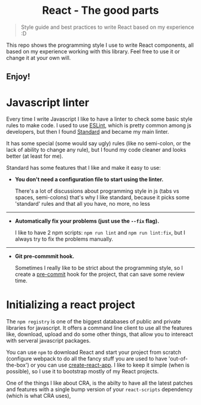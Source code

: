 <div align="center">
<h1> React - The good parts </h1>
</div>

> Style guide and best practices to write React based on my experience :D


This repo shows the programming style I use to write React components, all based on my experience working with this library.
Feel free to use it or change it at your own will.

Enjoy! 
-----

# Javascript linter

Every time I write Javascript I like to have a linter to check some basic style rules to make code.
I used to use [ESLint](https://eslint.org), which is pretty common among js developers, but then I found
[Standard](https://standardjs.com) and became my main linter.

It has some special (some would say ugly) rules (like no semi-colon, or the lack of ability to change any rule), 
but I found my code cleaner and looks better (at least for me).

Standard has some features that I like and make it easy to use:

- **You don't need a configuration file to start using the linter.**
  
    There's a lot of discussions about programming style in js (tabs vs spaces, semi-colons) that's why I like 
  standard, because it picks some 'standard' rules and that all you have, no more, no less
  
------

- **Automatically fix your problems (just use the `--fix` flag).**
  
    I like to have 2 npm scripts: `npm run lint` and `npm run lint:fix`, but I always try to fix the problems
  manually.
  
------

- **Git pre-commmit hook.**
  
    Sometimes I really like to be strict about the programming style, so I create a 
  [pre-commit](https://standardjs.com/#is-there-a-git-pre-commit-hook) hook for the project, that can save
  some review time.


# Initializing a react project

The `npm registry` is one of the biggest databases of public and private libraries for javascript. It offers 
a command line client to use all the features like, download, upload and do some other things, that allow you to
intereact with serveral javascript packages.

You can use `npm` to download React and start your project from scratch (configure webpack to do all the fancy stuff
you are used to have 'out-of-the-box') or you can use [create-react-app](https://github.com/facebook/create-react-app).
I like to keep it simple (when is possible), so I use it to bootstrap mostly of my React projects.

One of the things I like about CRA, is the abilty to have all the latest patches and features with a single bump 
version of your `react-scripts` dependency (which is what CRA uses),  


